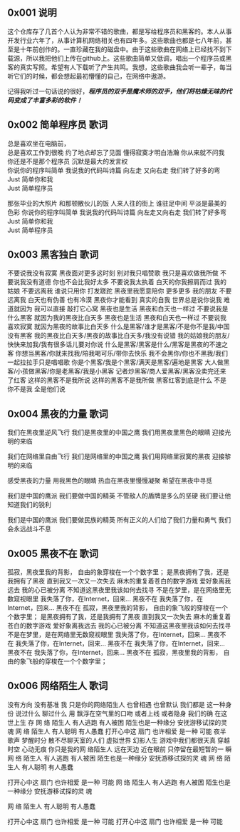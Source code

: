 ## 0x001 说明
这个仓库存了几首个人认为非常不错的歌曲，都是写给程序员和黑客的。本人从事开发行业六年了，从事计算机网络相关也有四年多。这些歌曲也都是七八年前，甚至是十年前创作的。一直珍藏在我的磁盘中。由于这些歌曲在网络上已经找不到下载源，所以我把他们上传在github上。这些歌曲简单又低调，唱出一个程序员或黑客的真实写照。希望有人下载听了产生共鸣。我想，这些歌曲我会听一辈子，每当听它们的时候，都会想起最初懵懂的自己，在网络中遨游。

记得我听过一句话说的很好，***程序员的双手是魔术师的双手，他们将枯燥无味的代码变成了丰富多彩的软件！***
## 0x002 简单程序员 歌词
总是喜欢坐在电脑前，  
总是喜欢工作到很晚 
约了地点却忘了见面 
懂得寂寞才明白浩瀚 
你从来就不问我 
你还是不是那个程序员 
沉默是最大的发言权  
你说你的程序叫简单 
我说我的代码叫诗篇 
向左走 又向右走 
我们转了好多的弯 
Just 简单你和我  
Just 简单程序员 

那张毕业的大照片 
和那顿散伙儿的饭 
人来人往的街上 
谁驻足中间 
平淡是最美的色彩 
你说你的程序叫简单 
我说我的代码叫诗篇 
向左走又向右走 
我们转了好多弯 
Just 简单你和我  
Just 简单程序员 

## 0x003 黑客独白 歌词

不要说我没有寂寞 黑夜面对更多这时刻
别对我只唱赞歌 我只是喜欢做我所做
不要说我没有道德 你也不会比我好太多
不要说我太执着 白天的你我擦肩而过
我的姑娘 不要远离我
谁说只用你 打发蹉跎
黑夜里我愿意陪你 更多更多
我的朋友 不要远离我
白天也有伪善 也有冷漠
黑夜你才能看到 真实的自我
世界总是说你说我
难道就因为
我可以直接 敲打它心窝
黑夜也是生活
黑夜和白天也一样过
不要说我是什么黑客
就因为我的黑夜比白天多
黑夜也是生活
黑夜和白天也一样过
不要说我喜欢寂寞
就因为黑夜的故事比白天多
什么是黑客/谁才是黑客/不是你不是我/中国没有黑客
我的黑夜比白天多/黑夜的故事比白天多/我没有说错
我的姑娘我的朋友/快快来加我/我有很多话儿要对你说
什么是黑客/黑客是什么/黑客是黑夜的不速之客
你想当黑客/你就来找我/陪我喝可乐/带你去快乐
我不会黑你/你也不黑我/我们一起拉拉手只是唱唱歌
你是个黑客/我是个黑客/满天是黑客/遍地是黑客
大人做黑客/小孩做黑客/你是老黑客/我是小黑客
记者炒黑客/商人爱黑客/黑客没卖完还来了红客
这样的黑客不是我所说 这样的黑客不是我所做
黑客红客到底是什么 不是你不是我 全是他们说

## 0x004 黑夜的力量 歌词

我们在黑夜里逆风飞行
我们是黑夜里的中国之鹰
我们用黑夜里黑色的眼睛
迎接光明的来临

我们在网络里自由飞行
我们是网络里的中国之鹰
我们用网络里寂寞的黑夜
迎接黎明的来临

感受黑夜的力量
用我黑色的眼睛
热血在黑夜里慢慢凝聚
希望在黑夜中寻觅

我们是中国的鹰派
我们要做中国的精英
不管敌人的盾牌是多么的坚硬
我们要让他知道我们的锐利

我们是中国的鹰派
我们要做民族的精英
所有正义的人们给了我们力量和勇气
我们会永远战斗不息

## 0x005 黑夜不在 歌词

孤寂，黑夜里我的背影，
自由的象穿梭在一个个数字里；
是黑夜拥有了我，还是我拥有了黑夜
直到我又一次又一次失去
麻木的重复着苍白的数字游戏
爱好象离我远去 我的心已被分离
不知道这黑夜里我该如何去找寻
不是在梦里，是在网络里无数窥视眼里
我失落了你，在Internet，回来...
黑夜不在
我失落了你，在Internet，回来...
黑夜不在
孤寂，黑夜里我的背影，
自由的象飞般的穿梭在一个个数字里；
是黑夜拥有了我，还是我拥有了黑夜
直到我又一次失去
麻木的重复着苍白的数字游戏
爱好象离我远去 我的心已被分离
不知道这黑夜里我该如何去找寻
不是在梦里，是在网络里无数窥视眼里
我失落了你，在Internet，回来...
黑夜不在
我失落了你，在Internet，回来...
黑夜不在
我失落了你，在Internet，回来...
黑夜不在
我失落了你，在Internet，回来...
黑夜不在
孤寂，黑夜里我的背影，
自由的象飞般的穿梭在一个个数字里；

## 0x006 网络陌生人 歌词
没有方向 
没有基准 
我 只是你的网络陌生人
也曾相遇 
也曾默认 
我们都是 这一种身 份
说过什么 
聊过什么 
用 飘浮在空气里的口吻
或者上线 
或者隐身 
我们的确 在这世上生 存
网 络 陌生人
有人逃跑 有人被困
陌生也是一种缘分
安抚游移试探的灵 魂
网 络 陌生人
有人聪明 有人愚蠢
打开心中这 扇门
也许相爱
是一种 可能
夜半歌声 梦醒时分
散不尽聊天室的人们
虚拟世界 幻影人生
游戏中我们都很天真
穿越时空 心动无痕
你只是我的网 络陌生人
远在天边 近在眼前
只停留在最短暂的一 瞬
网 络 陌生人
有人逃跑 有人被困
陌生也是一种缘分
安抚游移试探的灵 魂
网 络 陌生人
有人聪明 有人愚蠢

打开心中这 扇门
也许相爱
是一种 可能
网 络 陌生人
有人逃跑 有人被困
陌生也是一种缘分
安抚游移试探的灵 魂

网 络 陌生人
有人聪明 有人愚蠢

打开心中这 扇门
也许相爱
是一种 可能
打开心中这 扇门
也许相爱
是一种 可能
